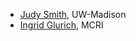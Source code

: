 * [Judy Smith](https://mmi.wisc.edu/staff/smith-judith-judy/), UW-Madison
* [Ingrid Glurich](https://www.marshfieldresearch.org/profiles/5891), MCRI
